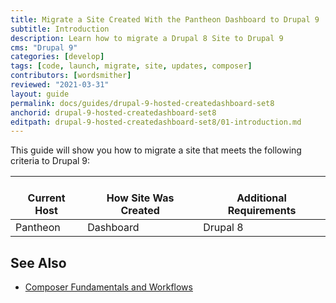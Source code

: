 ```yaml
---
title: Migrate a Site Created With the Pantheon Dashboard to Drupal 9
subtitle: Introduction
description: Learn how to migrate a Drupal 8 Site to Drupal 9
cms: "Drupal 9"
categories: [develop]
tags: [code, launch, migrate, site, updates, composer]
contributors: [wordsmither]
reviewed: "2021-03-31"
layout: guide
permalink: docs/guides/drupal-9-hosted-createdashboard-set8
anchorid: drupal-9-hosted-createdashboard-set8
editpath: drupal-9-hosted-createdashboard-set8/01-introduction.md
---
```

This guide will show you how to migrate a site that meets the following criteria to Drupal 9:

<table>
<thead>
<tr>
<th style="text-align: center;vertical-align:top;"><i class="fa fa-cloud"></i><br/>Current Host</th>
<th style="text-align: center;vertical-align:top;"><i class="fa fa-wrench"></i><br/>How Site Was Created <Popover title="Site Creation" content="What is the method you used to create the site?" /> </th>
<th style="text-align: center;vertical-align:top;"><i class="glyphicon glyphicon-exclamation-sign"></i><br/>Additional Requirements <Popover title="Additional Requirements" content="Any other features that must be in place, or that are desired." /> </th>
</tr>
</thead>
<tbody>
<tr>
<td>Pantheon</td>
<td>Dashboard</td>
<td>Drupal 8</td>
</tr>
</tbody>
</table>

<Partial file="drupal-9/see-landing.md" />

<Partial file="drupal-9/commit-history.md" />


## See Also

- [Composer Fundamentals and Workflows](/guides/composer)